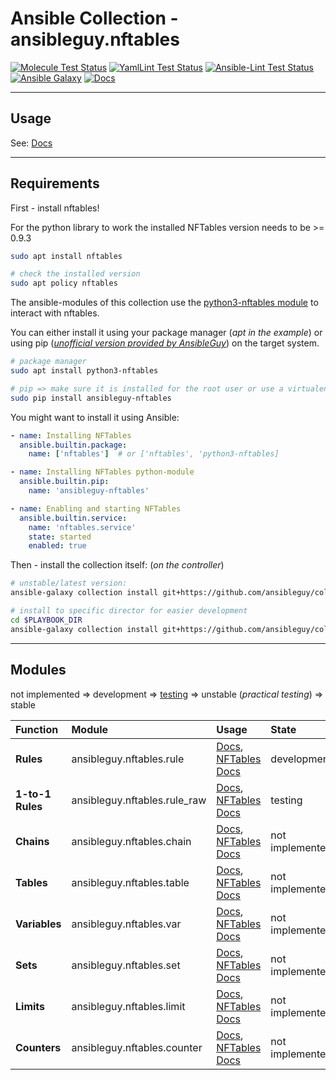 # Ansible Collection - ansibleguy.nftables

[![Molecule Test Status](https://badges.ansibleguy.net/collection_nftables.molecule.svg)](https://github.com/ansibleguy/collection_nftables/blob/latest/roles/)
[![YamlLint Test Status](https://badges.ansibleguy.net/collection_nftables.yamllint.svg)](https://yamllint.readthedocs.io/en/stable/)
[![Ansible-Lint Test Status](https://badges.ansibleguy.net/collection_nftables.ansiblelint.svg)](https://ansible-lint.readthedocs.io/en/latest/)
[![Ansible Galaxy](https://img.shields.io/ansible/collection/COLLECTION-ID)](https://galaxy.ansible.com/ansibleguy/nftables)
[![Docs](https://readthedocs.org/projects/nftables_ansible/badge/?version=latest&style=flat)](https://nftables.ansibleguy.net)

----

## Usage

See: [Docs](https://nftables.ansibleguy.net)

----

## Requirements

First - install nftables!

For the python library to work the installed NFTables version needs to be >= 0.9.3

```bash
sudo apt install nftables

# check the installed version
sudo apt policy nftables
```

The ansible-modules of this collection use the [python3-nftables module](https://ral-arturo.org/2020/11/22/python-nftables-tutorial.html) to interact with nftables.

You can either install it using your package manager (_apt in the example_) or using pip (_[unofficial version provided by AnsibleGuy](https://github.com/ansibleguy/python3-nftables)_) on the target system.

```bash
# package manager
sudo apt install python3-nftables

# pip => make sure it is installed for the root user or use a virtualenv
sudo pip install ansibleguy-nftables
```

You might want to install it using Ansible:

```yaml
- name: Installing NFTables
  ansible.builtin.package:
    name: ['nftables']  # or ['nftables', 'python3-nftables]

- name: Installing NFTables python-module
  ansible.builtin.pip:
    name: 'ansibleguy-nftables'

- name: Enabling and starting NFTables
  ansible.builtin.service:
    name: 'nftables.service'
    state: started
    enabled: true
```

Then - install the collection itself: (_on the controller_)

```bash
# unstable/latest version:
ansible-galaxy collection install git+https://github.com/ansibleguy/collection_nftables.git

# install to specific director for easier development
cd $PLAYBOOK_DIR
ansible-galaxy collection install git+https://github.com/ansibleguy/collection_nftables.git -p ./collections
```

----

## Modules

not implemented => development => [testing](https://github.com/ansibleguy/collection_nftables/blob/latest/tests) => unstable (_practical testing_) => stable

| Function         | Module                       | Usage                                                                                                                                                                                | State           |
|:-----------------|:-----------------------------|:-------------------------------------------------------------------------------------------------------------------------------------------------------------------------------------|:----------------|
| **Rules**        | ansibleguy.nftables.rule     | [Docs](https://nftables.ansibleguy.net/en/latest/modules/rule.html), [NFTables Docs](https://wiki.nftables.org/wiki-nftables/index.php/Quick_reference-nftables_in_10_minutes#Rules) | development     |
| **1-to-1 Rules** | ansibleguy.nftables.rule_raw | [Docs](https://nftables.ansibleguy.net/en/latest/modules/rule.html), [NFTables Docs](https://wiki.nftables.org/wiki-nftables/index.php/Quick_reference-nftables_in_10_minutes#Rules) | testing         |
| **Chains**       | ansibleguy.nftables.chain    | [Docs](https://nftables.ansibleguy.net/en/latest/modules/chain.html), [NFTables Docs](https://wiki.nftables.org/wiki-nftables/index.php/Configuring_chains)                          | not implemented |
| **Tables**       | ansibleguy.nftables.table    | [Docs](https://nftables.ansibleguy.net/en/latest/modules/table.html), [NFTables Docs](https://wiki.nftables.org/wiki-nftables/index.php/Configuring_tables)                          | not implemented |
| **Variables**    | ansibleguy.nftables.var      | [Docs](https://nftables.ansibleguy.net/en/latest/modules/var.html), [NFTables Docs](https://wiki.nftables.org/wiki-nftables/index.php/Scripting#Defining_variables)                  | not implemented |
| **Sets**         | ansibleguy.nftables.set      | [Docs](https://nftables.ansibleguy.net/en/latest/modules/set.html), [NFTables Docs](https://wiki.nftables.org/wiki-nftables/index.php/Sets)                                          | not implemented |
| **Limits**       | ansibleguy.nftables.limit    | [Docs](https://nftables.ansibleguy.net/en/latest/modules/limit.html), [NFTables Docs](https://wiki.nftables.org/wiki-nftables/index.php/Limits)                                      | not implemented |
| **Counters**     | ansibleguy.nftables.counter  | [Docs](https://nftables.ansibleguy.net/en/latest/modules/counter.html), [NFTables Docs](https://wiki.nftables.org/wiki-nftables/index.php/Counters)                                  | not implemented |
